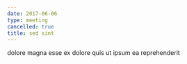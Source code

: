 ```yaml
---
date: 2017-06-06
type: meeting
cancelled: true
title: sed sint
---
```

dolore magna esse ex dolore quis ut ipsum ea reprehenderit